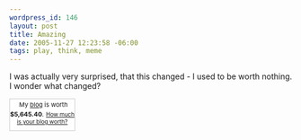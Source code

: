 ```yaml
--- 
wordpress_id: 146
layout: post
title: Amazing
date: 2005-11-27 12:23:58 -06:00
tags: play, think, meme
---
```

I was actually very surprised, that this changed - I used to be worth nothing.  I wonder what changed?
<div style="border: 1px solid #cccccc; background-color: white; width: 115px; text-align: center; padding: 0 0 10px 0;">
<p style="margin: 0;"><img style="border: 0;" src="http://static.flickr.com/23/25822676_789bf55448_t.jpg" alt="" />
<span style="font-size: 11px;">My <a href="http://base0.net">blog</a> is worth <strong>$5,645.40</strong>.</span>
<span style="font-size: 10px;"><a href="http://www.business-opportunities.biz/projects/how-much-is-your-blog-worth/">How much is your blog worth?</a></span></p>
<a style="border: 0px;" href="http://www.technorati.com/"><img style="border: 0px;" src="http://technorati.com/pix/tech-logo-embed.gif" alt="" /></a>

</div>

